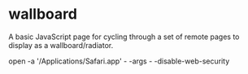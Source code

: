 wallboard
=========

A basic JavaScript page for cycling through a set of remote pages to display as a wallboard/radiator.

 

open -a '/Applications/Safari.app' - -args - -disable-web-security
